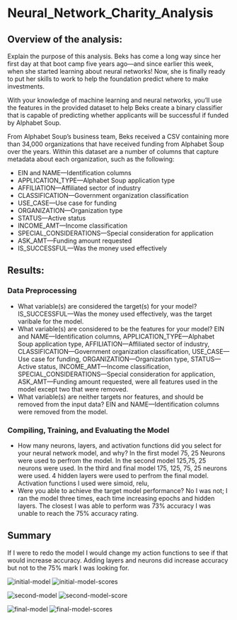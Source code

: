 # Neural_Network_Charity_Analysis

## Overview of the analysis: 
Explain the purpose of this analysis.
Beks has come a long way since her first day at that boot camp five years ago—and since earlier this week, when she started learning about neural networks! Now, she is finally ready to put her skills to work to help the foundation predict where to make investments.

With your knowledge of machine learning and neural networks, you’ll use the features in the provided dataset to help Beks create a binary classifier that is capable of predicting whether applicants will be successful if funded by Alphabet Soup.

From Alphabet Soup’s business team, Beks received a CSV containing more than 34,000 organizations that have received funding from Alphabet Soup over the years. Within this dataset are a number of columns that capture metadata about each organization, such as the following:

* EIN and NAME—Identification columns
* APPLICATION_TYPE—Alphabet Soup application type
* AFFILIATION—Affiliated sector of industry
* CLASSIFICATION—Government organization classification
* USE_CASE—Use case for funding
* ORGANIZATION—Organization type
* STATUS—Active status
* INCOME_AMT—Income classification
* SPECIAL_CONSIDERATIONS—Special consideration for application
* ASK_AMT—Funding amount requested
* IS_SUCCESSFUL—Was the money used effectively



## Results: 

### Data Preprocessing
* What variable(s) are considered the target(s) for your model?
IS_SUCCESSFUL—Was the money used effectively, was the target varibale for the model.
* What variable(s) are considered to be the features for your model?
EIN and NAME—Identification columns, APPLICATION_TYPE—Alphabet Soup application type, AFFILIATION—Affiliated sector of industry, CLASSIFICATION—Government organization classification, USE_CASE—Use case for funding, ORGANIZATION—Organization type, STATUS—Active status, INCOME_AMT—Income classification, SPECIAL_CONSIDERATIONS—Special consideration for application, ASK_AMT—Funding amount requested, were all features used in the model except two that were removed.
* What variable(s) are neither targets nor features, and should be removed from the input data?
EIN and NAME—Identification columns were removed from the model.
### Compiling, Training, and Evaluating the Model
* How many neurons, layers, and activation functions did you select for your neural network model, and why?
In the first model 75, 25 Neurons were used to perfrom the model. In the second model 125,75, 25 neurons were used. In the third and final model 175, 125, 75, 25 neurons were used.
4 hidden layers were used to perfrom the final model.
Activation functions I used were simoid, relu, 
* Were you able to achieve the target model performance?
No I was not; I ran the model three times, each time increasing epochs and hidden layers. The closest I was able to perform was 73% accuracy I was unable to reach the 75% accuracy rating.

## Summary 
If I were to redo the model I would change my action functions to see if that would increase accuracy. Adding layers and neurons did increase accuracy but not to the 75% mark I was looking for. 


![initial-model](https://user-images.githubusercontent.com/93004710/166486952-10648b4a-e80a-4d1d-8c4a-e2f980c133f9.png)
![initial-model-scores](https://user-images.githubusercontent.com/93004710/166486972-264859bb-7f98-4cdb-8686-aba94becbde7.png)





![second-model](https://user-images.githubusercontent.com/93004710/166487003-21ad9ae6-6440-4c67-b6a3-ae7ab271a8c6.png)
![second-model-score](https://user-images.githubusercontent.com/93004710/166487034-7d58f065-8284-4b59-84bb-6b08b3e5a52a.png)





![final-model](https://user-images.githubusercontent.com/93004710/166487068-b0cb8c02-793f-4641-bca6-44d6d9bf2647.png)
![final-model-scores](https://user-images.githubusercontent.com/93004710/166487090-6d55b747-e19b-42ca-b3e8-70a38f8bc557.png)






